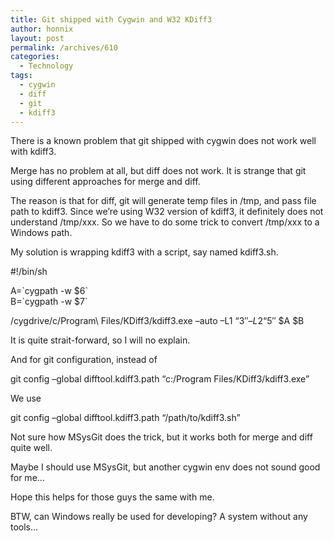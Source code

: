 ```yaml
---
title: Git shipped with Cygwin and W32 KDiff3
author: honnix
layout: post
permalink: /archives/610
categories:
  - Technology
tags:
  - cygwin
  - diff
  - git
  - kdiff3
---
```

There is a known problem that git shipped with cygwin does not work well with kdiff3.

Merge has no problem at all, but diff does not work. It is strange that git using different approaches for merge and diff.

The reason is that for diff, git will generate temp files in /tmp, and pass file path to kdiff3. Since we’re using W32 version of kdiff3, it definitely does not understand /tmp/xxx. So we have to do some trick to convert /tmp/xxx to a Windows path.

My solution is wrapping kdiff3 with a script, say named kdiff3.sh.

#!/bin/sh

A=\`cygpath -w $6\`  
B=\`cygpath -w $7\`

/cygdrive/c/Program\ Files/KDiff3/kdiff3.exe –auto –L1 “$3″ –L2 “$5″ $A $B

It is quite strait-forward, so I will no explain.

And for git configuration, instead of

git config –global difftool.kdiff3.path “c:/Program Files/KDiff3/kdiff3.exe”

We use

git config –global difftool.kdiff3.path “/path/to/kdiff3.sh”

Not sure how MSysGit does the trick, but it works both for merge and diff quite well.

Maybe I should use MSysGit, but another cygwin env does not sound good for me…

Hope this helps for those guys the same with me.

BTW, can Windows really be used for developing? A system without any tools…